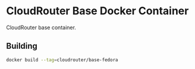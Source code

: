 # CloudRouter Base Docker Container
CloudRouter base container.

## Building
```sh
docker build --tag=cloudrouter/base-fedora
```

